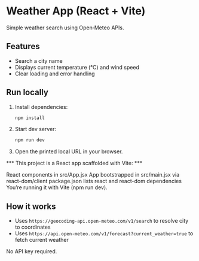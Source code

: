 # Weather App (React + Vite)

Simple weather search using Open‑Meteo APIs.

## Features
- Search a city name
- Displays current temperature (°C) and wind speed
- Clear loading and error handling

## Run locally
1. Install dependencies:
   ```bash
   npm install
   ```
2. Start dev server:
   ```bash
   npm run dev
   ```
3. Open the printed local URL in your browser.

*** This project is a React app scaffolded with Vite: ***

React components in src/App.jsx
App bootstrapped in src/main.jsx via react-dom/client
package.json lists react and react-dom dependencies
You’re running it with Vite (npm run dev).

## How it works
- Uses `https://geocoding-api.open-meteo.com/v1/search` to resolve city to coordinates
- Uses `https://api.open-meteo.com/v1/forecast?current_weather=true` to fetch current weather

No API key required.
